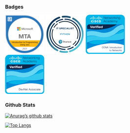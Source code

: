 ### Badges
<a href="https://www.youracclaim.com/badges/7adf28fd-0c6f-4af9-9d8c-441fce844521/public_url"><img src="badge/mta-introduction-to-programming-using-java-certified-2021.png" width = 128px></a>
<a href="https://www.credly.com/badges/e4b4454b-beed-418c-9144-23f58a255e3a/public_url"><img src="badge/it-specialist-python.png" width = 128px></a>
<a href="https://www.credly.com/badges/ce6ef4ab-b96d-43d0-a66a-a1bd874bfe80/public_url"><img src="badge/ccna-introduction-to-networks.png" width = 128px></a>
<a href="https://www.credly.com/badges/b3b51b79-0893-4bdf-8c63-41b64f525e67/public_url"><img src="badge/devnet-associate.png" width = 128px></a>

### Github Stats
[![Anurag’s github stats](https://github-readme-stats.vercel.app/api?username=PaulEspina&theme=tokyonight)](https://github.com/PaulEspina)

[![Top Langs](https://github-readme-stats.vercel.app/api/top-langs/?username=PaulEspina&layout=compact&theme=tokyonight)](https://github.com/PaulEspina)
